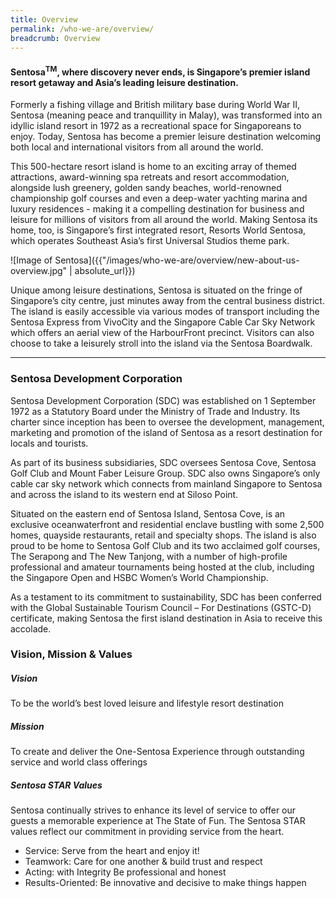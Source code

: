 ```yaml
---
title: Overview
permalink: /who-we-are/overview/
breadcrumb: Overview
---
```

#### **Sentosa<sup>TM</sup>, where discovery never ends, is Singapore’s premier island resort getaway and Asia’s leading leisure destination.**

Formerly a fishing village and British military base during World War II, Sentosa (meaning peace and tranquillity in Malay), was transformed into an idyllic island resort in 1972 as a recreational space for Singaporeans to enjoy. Today, Sentosa has become a premier leisure destination welcoming both local and international visitors from all around the world. 

This 500-hectare resort island is home to an exciting array of themed attractions, award-winning spa retreats and resort accommodation, alongside lush greenery, golden sandy beaches, world-renowned championship golf courses and even a deep-water yachting marina and luxury residences - making it a compelling destination for business and leisure for millions of visitors from all around the world. Making Sentosa its home, too, is Singapore’s first integrated resort, Resorts World Sentosa, which operates Southeast Asia’s first Universal Studios theme park.

![Image of Sentosa]({{"/images/who-we-are/overview/new-about-us-overview.jpg" | absolute_url}})

Unique among leisure destinations, Sentosa is situated on the fringe of Singapore’s city centre, just minutes away from the central business district. The island is easily accessible via various modes of transport including the Sentosa Express from VivoCity and the Singapore Cable Car Sky Network which offers an aerial view of the HarbourFront precinct. Visitors can also choose to take a leisurely stroll into the island via the Sentosa Boardwalk.

---

### **Sentosa Development Corporation**


Sentosa Development Corporation (SDC) was established on 1 September 1972 as a Statutory Board under the Ministry of Trade and Industry. Its charter since inception has been to oversee the development, management, marketing and promotion of the island of Sentosa as a resort destination for locals and tourists. 

As part of its business subsidiaries, SDC oversees Sentosa Cove, Sentosa Golf Club and Mount Faber Leisure Group. SDC also owns Singapore’s only cable car sky network which connects from mainland Singapore to Sentosa and across the island to its western end at Siloso Point. 

Situated on the eastern end of Sentosa Island, Sentosa Cove, is an exclusive oceanwaterfront and residential enclave bustling with some 2,500 homes, quayside restaurants, retail and specialty shops. The island is also proud to be home to Sentosa Golf Club and its two acclaimed golf courses, The Serapong and The New Tanjong, with a number of high-profile professional and amateur tournaments being hosted at the club, including the Singapore Open and HSBC Women’s World Championship.

As a testament to its commitment to sustainability, SDC has been conferred with the Global Sustainable Tourism Council – For Destinations (GSTC-D) certificate, making Sentosa the first island destination in Asia to receive this accolade.



### **Vision, Mission & Values**

##### **Vision**
To be the world’s best loved leisure and lifestyle resort destination

##### **Mission**
To create and deliver the One-Sentosa Experience through outstanding service and world class offerings

##### **Sentosa STAR Values**
Sentosa continually strives to enhance its level of service to offer our guests a memorable experience at The State of Fun. The Sentosa STAR values reflect our commitment in providing service from the heart.

* Service: Serve from the heart and enjoy it!
* Teamwork: Care for one another & build trust and respect
* Acting: with Integrity Be professional and honest
* Results-Oriented: Be innovative and decisive to make things happen